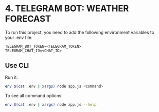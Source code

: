 # 4. TELEGRAM BOT: WEATHER FORECAST

To run this project, you need to add the following environment variables to your .env file:

```
TELEGRAM_BOT_TOKEN=<TELEGRAM_TOKEN>
TELEGRAM_CHAT_ID=<CHAT_ID>
```

## Use CLI

Run it:

```bash
env $(cat .env | xargs) node app.js <command>
```

To see all command options:

```bash
env $(cat .env | xargs) node app.js --help